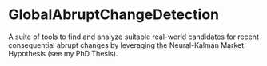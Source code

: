 # GlobalAbruptChangeDetection
A suite of tools to find and analyze suitable real-world candidates for recent consequential abrupt changes by leveraging the Neural-Kalman Market Hypothesis (see my PhD Thesis).
